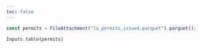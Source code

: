 ```yaml
---
toc: false
---
```


```js
const permits = FileAttachment("la_permits_issued.parquet").parquet();
```

```js 
Inputs.table(permits)
```
